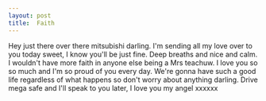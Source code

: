 ```yaml
---
layout: post
title:  Faith
---
```

Hey just there over there mitsubishi darling. I'm sending all my love over to you today sweet, I know you'll be just fine. Deep breaths and nice and calm. I wouldn't have more faith in anyone else being a Mrs teachuw. I love you so so much and I'm so proud of you every day. We're gonna have such a good life regardless of what happens so don't worry about anything darling. Drive mega safe and I'll speak to you later, I love you my angel xxxxxx
